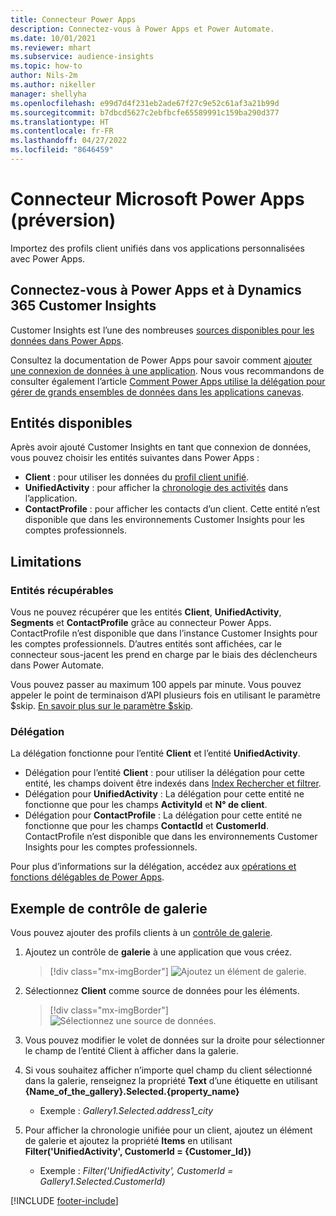 ```yaml
---
title: Connecteur Power Apps
description: Connectez-vous à Power Apps et Power Automate.
ms.date: 10/01/2021
ms.reviewer: mhart
ms.subservice: audience-insights
ms.topic: how-to
author: Nils-2m
ms.author: nikeller
manager: shellyha
ms.openlocfilehash: e99d7d4f231eb2ade67f27c9e52c61af3a21b99d
ms.sourcegitcommit: b7dbcd5627c2ebfbcfe65589991c159ba290d377
ms.translationtype: HT
ms.contentlocale: fr-FR
ms.lasthandoff: 04/27/2022
ms.locfileid: "8646459"
---
```

# <a name="microsoft-power-apps-connector-preview"></a>Connecteur Microsoft Power Apps (préversion)

Importez des profils client unifiés dans vos applications personnalisées avec Power Apps.

## <a name="connect-power-apps-and-dynamics-365-customer-insights"></a>Connectez-vous à Power Apps et à Dynamics 365 Customer Insights

Customer Insights est l’une des nombreuses [sources disponibles pour les données dans Power Apps](/powerapps/maker/canvas-apps/working-with-data-sources).

Consultez la documentation de Power Apps pour savoir comment [ajouter une connexion de données à une application](/powerapps/maker/canvas-apps/add-data-connection). Nous vous recommandons de consulter également l’article [Comment Power Apps utilise la délégation pour gérer de grands ensembles de données dans les applications canevas](/powerapps/maker/canvas-apps/delegation-overview).

## <a name="available-entities"></a>Entités disponibles

Après avoir ajouté Customer Insights en tant que connexion de données, vous pouvez choisir les entités suivantes dans Power Apps :

- **Client** : pour utiliser les données du [profil client unifié](customer-profiles.md).
- **UnifiedActivity** : pour afficher la [chronologie des activités](activities.md) dans l’application.
- **ContactProfile** : pour afficher les contacts d’un client. Cette entité n’est disponible que dans les environnements Customer Insights pour les comptes professionnels.

## <a name="limitations"></a>Limitations

### <a name="retrievable-entities"></a>Entités récupérables

Vous ne pouvez récupérer que les entités **Client**, **UnifiedActivity**, **Segments** et **ContactProfile** grâce au connecteur Power Apps. ContactProfile n’est disponible que dans l’instance Customer Insights pour les comptes professionnels. D’autres entités sont affichées, car le connecteur sous-jacent les prend en charge par le biais des déclencheurs dans Power Automate.

Vous pouvez passer au maximum 100 appels par minute. Vous pouvez appeler le point de terminaison d’API plusieurs fois en utilisant le paramètre $skip. [En savoir plus sur le paramètre $skip](/connectors/customerinsights/#get-items-from-an-entity).

### <a name="delegation"></a>Délégation

La délégation fonctionne pour l’entité **Client** et l’entité **UnifiedActivity**. 

- Délégation pour l’entité **Client** : pour utiliser la délégation pour cette entité, les champs doivent être indexés dans [Index Rechercher et filtrer](search-filter-index.md).  
- Délégation pour **UnifiedActivity** : La délégation pour cette entité ne fonctionne que pour les champs **ActivityId** et **N° de client**.  
- Délégation pour **ContactProfile** : La délégation pour cette entité ne fonctionne que pour les champs **ContactId** et **CustomerId**. ContactProfile n’est disponible que dans les environnements Customer Insights pour les comptes professionnels.

Pour plus d’informations sur la délégation, accédez aux [opérations et fonctions délégables de Power Apps](/powerapps/maker/canvas-apps/delegation-overview). 

## <a name="example-gallery-control"></a>Exemple de contrôle de galerie

Vous pouvez ajouter des profils clients à un [contrôle de galerie](/powerapps/maker/canvas-apps/add-gallery).

1. Ajoutez un contrôle de **galerie** à une application que vous créez.

    > [!div class="mx-imgBorder"]
    > ![Ajoutez un élément de galerie.](media/connector-powerapps9.png "Ajoutez un élément de galerie.")

2. Sélectionnez **Client** comme source de données pour les éléments.

    > [!div class="mx-imgBorder"]
    > ![Sélectionnez une source de données.](media/choose-datasource-powerapps.png "Sélectionnez une source de données.")

3. Vous pouvez modifier le volet de données sur la droite pour sélectionner le champ de l’entité Client à afficher dans la galerie.

4. Si vous souhaitez afficher n’importe quel champ du client sélectionné dans la galerie, renseignez la propriété **Text** d’une étiquette en utilisant **{Name_of_the_gallery}.Selected.{property_name}**  
    - Exemple : _Gallery1.Selected.address1_city_

5. Pour afficher la chronologie unifiée pour un client, ajoutez un élément de galerie et ajoutez la propriété **Items** en utilisant **Filter('UnifiedActivity', CustomerId = {Customer_Id})**  
    - Exemple : _Filter('UnifiedActivity', CustomerId = Gallery1.Selected.CustomerId)_


[!INCLUDE [footer-include](includes/footer-banner.md)]
